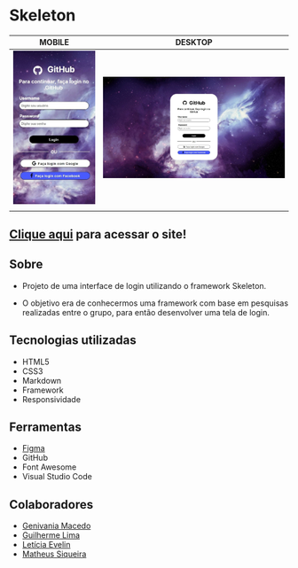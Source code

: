 # Skeleton

|      MOBILE         |          DESKTOP       |
|:-------------------:|:-----------------------:
|![](./img/mobile.jpg)|![](./img/loginpage.jpg)|
|                     |                        |

[Clique aqui](ma7hs.github.io/login-page/) para acessar o site!
---
## Sobre 

- Projeto de uma interface de login utilizando o framework Skeleton.

- O objetivo era de conhecermos uma framework com base em pesquisas realizadas entre o grupo, para então desenvolver uma tela de login.

## Tecnologias utilizadas 
- HTML5
- CSS3
- Markdown
- Framework
- Responsividade

## Ferramentas
- [Figma](https://www.figma.com/file/uthwZRxqZWbHlX4HMzpuA1/Login-Page---GitHub?node-id=0%3A1&t=InnScdhE3IsGBvbS-0)
- GitHub
- Font Awesome
- Visual Studio Code

## Colaboradores
- [Genivania Macedo](https://github.com/Genivania)
- [Guilherme Lima](https://github.com/GuiLima005)
- [Letícia Evelin](https://github.com/leticia-evelin)
- [Matheus Siqueira](https://github.com/Ma7hs)  
